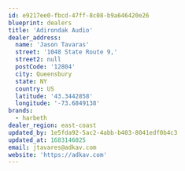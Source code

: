 ```yaml
---
id: e9217ee0-fbcd-47ff-8c08-b9a646420e26
blueprint: dealers
title: 'Adirondak Audio'
dealer_address:
  name: 'Jason Tavaras'
  street: '1048 State Route 9,'
  street2: null
  postCode: '12804'
  city: Queensbury
  state: NY
  country: US
  latitude: '43.3442858'
  longitude: '-73.6849138'
brands:
  - harbeth
dealer_region: east-coast
updated_by: 1e5fda92-5ac2-4abb-b403-8041edf0b4c3
updated_at: 1683146025
email: jtavares@adkav.com
website: 'https://adkav.com'
---
```

